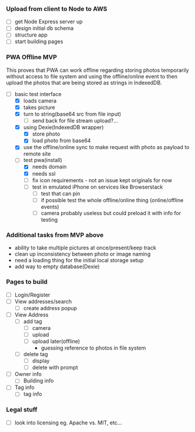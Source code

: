 ### Upload from client to Node to AWS
- [ ] get Node Express server up
- [ ] design initial db schema
- [ ] structure app
- [ ] start building pages

### PWA Offline MVP
This proves that PWA can work offline regarding storing photos temporarily without access to file system and using the offline/online event to then upload the photos that are being stored as strings in IndexedDB.
- [ ] basic test interface
    - [x] loads camera
    - [x] takes picture
    - [x] turn to string(base64 src from file input)
        - [ ] send back for file stream upload?...
    - [x] using Dexie(IndexedDB wrapper)
        - [x] store photo
        - [x] load photo from base64
    - [x] use the offline/online sync to make request with photo as payload to remote site
    - [ ] test pwa(install)
        - [x] needs domain
        - [x] needs ssl
        - [ ] fix icon requirements - not an issue kept originals for now
        - [ ] test in emulated iPhone on services like Browserstack
            - [ ] test that can pin
            - [ ] if possible test the whole offline/online thing (online/offline events)
            - [ ] camera probably useless but could preload it with info for testing

### Additional tasks from MVP above
- ability to take multiple pictures at once/present/keep track
- clean up inconsistency between photo or image naming
- need a loading thing for the initial local storage setup
- add way to empty database(Dexie)


### Pages to build
- [ ] Login/Register
- [ ] View addresses/search
    - [ ] create address popup
- [ ] View Address
    - [ ] add tag
        - [ ] camera
        - [ ] upload
        - [ ] upload later(offline)
            - guessing reference to photos in file system
    - [ ] delete tag
        - [ ] display
        - [ ] delete with prompt
- [ ] Owner info
    - [ ] Building info
- [ ] Tag info
    - [ ] tag info

### Legal stuff
- [ ] look into licensing eg. Apache vs. MIT, etc...